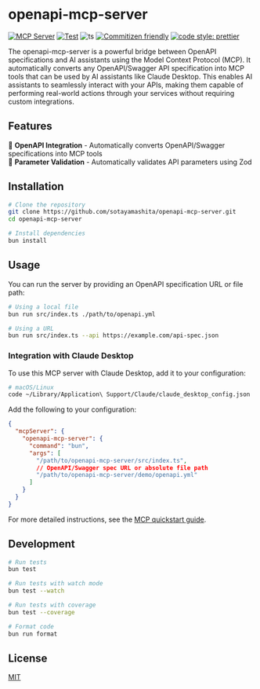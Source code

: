 # openapi-mcp-server

[![MCP Server](https://badge.mcpx.dev?type=server "MCP Server")](https://modelcontextprotocol.io/introduction) [![Test](https://github.com/sotayamashita/openapi-mcp-server/actions/workflows/test.yml/badge.svg)](https://github.com/sotayamashita/openapi-mcp-server/actions/workflows/test.yml) ![ts](https://badgen.net/badge/-/TypeScript/blue?icon=typescript&label) [![Commitizen friendly](https://img.shields.io/badge/commitizen-friendly-brightgreen.svg)](http://commitizen.github.io/cz-cli/) [![code style: prettier](https://img.shields.io/badge/code_style-prettier-ff69b4.svg)](https://github.com/prettier/prettier)

The openapi-mcp-server is a powerful bridge between OpenAPI specifications and AI assistants using the Model Context Protocol (MCP). It automatically converts any OpenAPI/Swagger API specification into MCP tools that can be used by AI assistants like Claude Desktop. This enables AI assistants to seamlessly interact with your APIs, making them capable of performing real-world actions through your services without requiring custom integrations.

## Features

🔌 **OpenAPI Integration** - Automatically converts OpenAPI/Swagger specifications into MCP tools  
🧩 **Parameter Validation** - Automatically validates API parameters using Zod

## Installation

```bash
# Clone the repository
git clone https://github.com/sotayamashita/openapi-mcp-server.git
cd openapi-mcp-server

# Install dependencies
bun install
```

## Usage

You can run the server by providing an OpenAPI specification URL or file path:

```bash
# Using a local file
bun run src/index.ts ./path/to/openapi.yml

# Using a URL
bun run src/index.ts --api https://example.com/api-spec.json
```

### Integration with Claude Desktop

To use this MCP server with Claude Desktop, add it to your configuration:

```bash
# macOS/Linux
code ~/Library/Application\ Support/Claude/claude_desktop_config.json
```

Add the following to your configuration:

```json
{
  "mcpServer": {
    "openapi-mcp-server": {
      "command": "bun",
      "args": [
        "/path/to/openapi-mcp-server/src/index.ts",
        // OpenAPI/Swagger spec URL or absolute file path
        "/path/to/openapi-mcp-server/demo/openapi.yml"
      ]
    }
  }
}
```

For more detailed instructions, see the [MCP quickstart guide](https://modelcontextprotocol.io/quickstart/user).

## Development

```bash
# Run tests
bun test

# Run tests with watch mode
bun test --watch

# Run tests with coverage
bun test --coverage

# Format code
bun run format
```

## License

[MIT](LICENSE)
